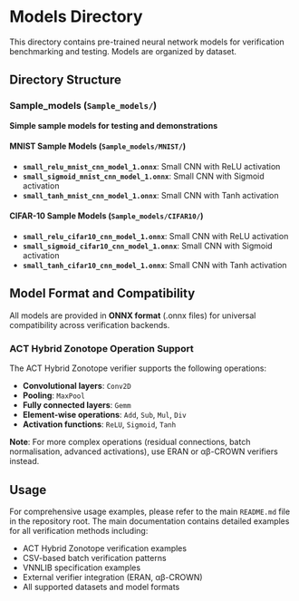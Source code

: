 # Models Directory

This directory contains pre-trained neural network models for verification benchmarking and testing. Models are organized by dataset.

## Directory Structure

### Sample_models (`Sample_models/`)
**Simple sample models for testing and demonstrations**

#### MNIST Sample Models (`Sample_models/MNIST/`)
- **`small_relu_mnist_cnn_model_1.onnx`**: Small CNN with ReLU activation
- **`small_sigmoid_mnist_cnn_model_1.onnx`**: Small CNN with Sigmoid activation
- **`small_tanh_mnist_cnn_model_1.onnx`**: Small CNN with Tanh activation

#### CIFAR-10 Sample Models (`Sample_models/CIFAR10/`)
- **`small_relu_cifar10_cnn_model_1.onnx`**: Small CNN with ReLU activation
- **`small_sigmoid_cifar10_cnn_model_1.onnx`**: Small CNN with Sigmoid activation
- **`small_tanh_cifar10_cnn_model_1.onnx`**: Small CNN with Tanh activation


## Model Format and Compatibility

All models are provided in **ONNX format** (.onnx files) for universal compatibility across verification backends.

### ACT Hybrid Zonotope Operation Support

The ACT Hybrid Zonotope verifier supports the following operations:
- **Convolutional layers**: `Conv2D`
- **Pooling**: `MaxPool`
- **Fully connected layers**: `Gemm`
- **Element-wise operations**: `Add`, `Sub`, `Mul`, `Div`
- **Activation functions**: `ReLU`, `Sigmoid`, `Tanh`

**Note**: For more complex operations (residual connections, batch normalisation, advanced activations), use ERAN or αβ-CROWN verifiers instead.

## Usage

For comprehensive usage examples, please refer to the main `README.md` file in the repository root. The main documentation contains detailed examples for all verification methods including:

- ACT Hybrid Zonotope verification examples
- CSV-based batch verification patterns
- VNNLIB specification examples
- External verifier integration (ERAN, αβ-CROWN)
- All supported datasets and model formats
